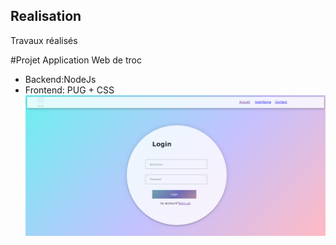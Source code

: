 ## Realisation
Travaux réalisés

#Projet Application Web de troc
* Backend:NodeJs 
* Frontend: PUG + CSS
![](TrocLogin.png)

